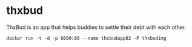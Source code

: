 # thxbud
ThxBud is an app that helps buddies to settle their debt with each other.

`docker run -t -d -p 8090:80 --name thxbudapp02 -P thxbudimg`